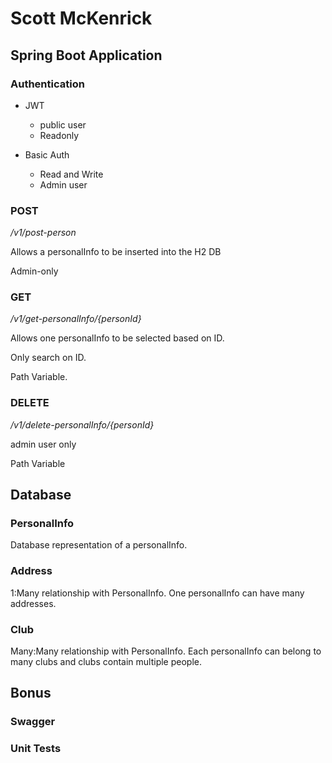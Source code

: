 # Scott McKenrick

## Spring Boot Application

### Authentication

* JWT

    * public user
    * Readonly

* Basic Auth
    * Read and Write
    * Admin user

### POST

_/v1/post-person_

Allows a personalInfo to be inserted into the H2 DB

Admin-only

### GET
_/v1/get-personalInfo/{personId}_

Allows one personalInfo to be selected based on ID.

Only search on ID.

Path Variable.

### DELETE

_/v1/delete-personalInfo/{personId}_

admin user only

Path Variable

## Database

### PersonalInfo
Database representation of a personalInfo.

### Address
1:Many relationship with PersonalInfo. One personalInfo can have many addresses.

### Club
Many:Many relationship with PersonalInfo. Each personalInfo can belong to many clubs and clubs contain multiple people.

## Bonus

### Swagger

### Unit Tests